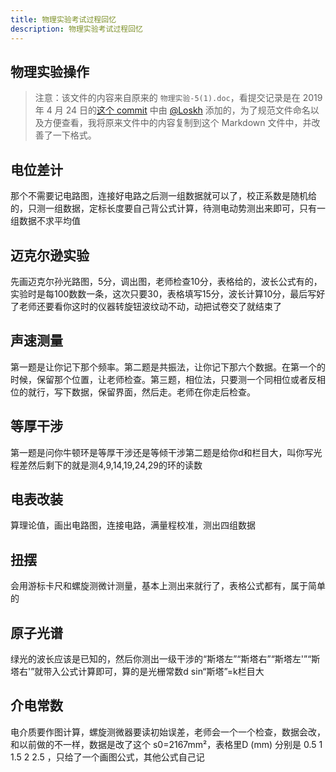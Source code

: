 ```yaml
---
title: 物理实验考试过程回忆
description: 物理实验考试过程回忆
---
```


## 物理实验操作

> 注意：该文件的内容来自原来的 `物理实验-5(1).doc`，看提交记录是在 2019 年 4 月 24 日的[这个 commit](https://github.com/NJUPTFreeExams/NJUPT-General-Free-Exams/commit/7ff05f79f6d210555466e293e1b4e403cc784a15) 中由 [@Loskh](https://github.com/Loskh) 添加的，为了规范文件命名以及方便查看，我将原来文件中的内容复制到这个 Markdown 文件中，并改善了一下格式。

## 电位差计

那个不需要记电路图，连接好电路之后测一组数据就可以了，校正系数是随机给的，只测一组数据，定标长度要自己背公式计算，待测电动势测出来即可，只有一组数据不求平均值

## 迈克尔逊实验

先画迈克尔孙光路图，5分，调出图，老师检查10分，表格给的，波长公式有的，实验时是每100数数一条，这次只要30，表格填写15分，波长计算10分，最后写好了老师还要看你这时的仪器转旋钮波纹动不动，动把试卷交了就结束了

## 声速测量

第一题是让你记下那个频率。第二题是共振法，让你记下那六个数据。在第一个的时候，保留那个位置，让老师检查。第三题，相位法，只要测一个同相位或者反相位的就行，写下数据，保留界面，然后走。老师在你走后检查。

## 等厚干涉

第一题是问你牛顿环是等厚干涉还是等倾干涉第二题是给你d和栏目大，叫你写光程差然后剩下的就是测4,9,14,19,24,29的环的读数

## 电表改装

算理论值，画出电路图，连接电路，满量程校准，测出四组数据

## 扭摆

会用游标卡尺和螺旋测微计测量，基本上测出来就行了，表格公式都有，属于简单的

## 原子光谱

绿光的波长应该是已知的，然后你测出一级干涉的“斯塔左”“斯塔右”“斯塔左'”“斯塔右'”就带入公式计算即可，算的是光栅常数d sin“斯塔”=k栏目大

## 介电常数

电介质要作图计算，螺旋测微器要读初始误差，老师会一个一个检查，数据会改，和以前做的不一样，数据是改了这个 s0=2167mm²，表格里D (mm) 分别是 0.5  1  1.5  2  2.5 ，只给了一个画图公式，其他公式自己记
